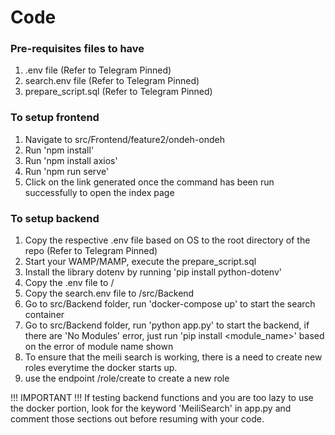 # Code

### Pre-requisites files to have
1. .env file (Refer to Telegram Pinned)
2. search.env file (Refer to Telegram Pinned)
3. prepare_script.sql (Refer to Telegram Pinned)

### To setup frontend
1. Navigate to src/Frontend/feature2/ondeh-ondeh
2. Run 'npm install'
3. Run 'npm install axios'
4. Run 'npm run serve'
5. Click on the link generated once the command has been run successfully to open the index page

### To setup backend
1. Copy the respective .env file based on OS to the root directory of the repo (Refer to Telegram Pinned)
2. Start your WAMP/MAMP, execute the prepare_script.sql
3. Install the library dotenv by running 'pip install python-dotenv'
4. Copy the .env file to /
5. Copy the search.env file to /src/Backend
6. Go to src/Backend folder, run 'docker-compose up' to start the search container
7. Go to src/Backend folder, run 'python app.py' to start the backend, if there are 'No Modules' error, just run 'pip install <module_name>' based on the error of module name shown
8. To ensure that the meili search is working, there is a need to create new roles everytime the docker starts up.
9. use the endpoint /role/create to create a new role


!!! IMPORTANT !!!
If testing backend functions and you are too lazy to use the docker portion, look for the keyword 'MeiliSearch' in app.py and comment those sections out before resuming with your code.
